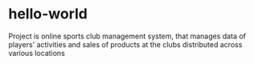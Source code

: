 # hello-world

Project is online sports club management system, that manages data of players' activities and sales of products
at the clubs distributed across various locations
